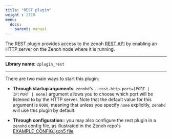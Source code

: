 ```yaml
---
title: "REST plugin"
weight : 2110
menu:
  docs:
    parent: manual
---
```


The REST plugin provides access to the zenoh [REST API](../apis/apis#rest-api) by enabling an HTTP server on the Zenoh node where it is running.

------
**Library name:** `zplugin_rest`

------
There are two main ways to start this plugin:
- **Through startup arguments**: `zenohd`'s `--rest-http-port=[PORT | IP:PORT | none]` argument allows you to choose which port will be listened to by the HTTP server. Note that the default value for this argument is `8000`, meaning that unless you specify `none` explicitly, `zenohd` will use this plugin by default.

- **Through configuration:**: you may also configure the rest plugin in a `zenohd` config file, as illustrated in the Zenoh repo's [EXAMPLE_CONFIG.json5 file](https://github.com/eclipse-zenoh/zenoh/blob/master/EXAMPLE_CONFIG.json5)
